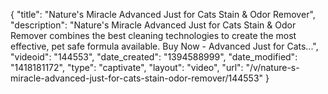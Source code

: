 {
    "title": "Nature's Miracle Advanced Just for Cats Stain & Odor Remover",
    "description": "Nature's Miracle Advanced Just for Cats Stain & Odor Remover combines the best cleaning technologies to create the most effective, pet safe formula available. Buy Now - Advanced Just for Cats...",
    "videoid": "144553",
    "date_created": "1394588999",
    "date_modified": "1418181172",
    "type": "captivate",
    "layout": "video",
    "url": "\/v\/nature-s-miracle-advanced-just-for-cats-stain-odor-remover\/144553"
}